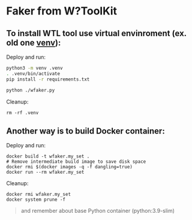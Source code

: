 # Faker from W?ToolKit #

## To install WTL tool use virtual envinroment (ex. old one [venv](https://docs.python.org/3/library/venv.html)):

Deploy and run:
```bash
python3 -m venv .venv
. .venv/bin/activate
pip install -r requirements.txt

python ./wfaker.py
```

Cleanup:
```
rm -rf .venv
```

## Another way is to build Docker container:

Deploy and run:
```
docker build -t wfaker.my_set .
# Remove intermediate build image to save disk space
docker rmi $(docker images -q -f dangling=true)
docker run --rm wfaker.my_set
```

Cleanup:
```
docker rmi wfaker.my_set
docker system prune -f
```
> and remember about base Python container (python:3.9-slim)
